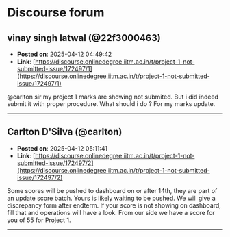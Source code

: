 # Discourse forum

## vinay singh latwal (@22f3000463)
- **Posted on**: 2025-04-12 04:49:42
- **Link**: [https://discourse.onlinedegree.iitm.ac.in/t/project-1-not-submitted-issue/172497/1](https://discourse.onlinedegree.iitm.ac.in/t/project-1-not-submitted-issue/172497/1)

@carlton sir my project 1 marks are showing not submited. But i did indeed submit it with proper procedure. What should i do ? For my marks update.

---

## Carlton D'Silva (@carlton)
- **Posted on**: 2025-04-12 05:11:41
- **Link**: [https://discourse.onlinedegree.iitm.ac.in/t/project-1-not-submitted-issue/172497/2](https://discourse.onlinedegree.iitm.ac.in/t/project-1-not-submitted-issue/172497/2)

Some scores will be pushed to dashboard on or after 14th, they are part of an update score batch. Yours is likely waiting to be pushed. We will give a discrepancy form after endterm. If your score is not showing on dashboard, fill that and operations will have a look. From our side we have a score for you of 55 for Project 1.

---
